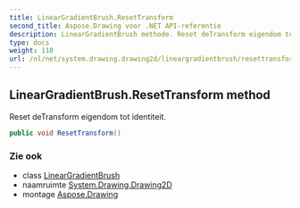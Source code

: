 ```yaml
---
title: LinearGradientBrush.ResetTransform
second_title: Aspose.Drawing voor .NET API-referentie
description: LinearGradientBrush methode. Reset deTransform eigendom tot identiteit.
type: docs
weight: 110
url: /nl/net/system.drawing.drawing2d/lineargradientbrush/resettransform/
---
```

## LinearGradientBrush.ResetTransform method

Reset deTransform eigendom tot identiteit.

```csharp
public void ResetTransform()
```

### Zie ook

* class [LinearGradientBrush](../)
* naamruimte [System.Drawing.Drawing2D](../../lineargradientbrush/)
* montage [Aspose.Drawing](../../../)


